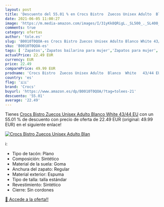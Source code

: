 ```yaml
---
layout: post
title: 'Descuento del 55.01 % en Crocs Bistro  Zuecos Unisex Adulto  Blan'
date: 2021-06-05 11:00:27
image: 'https://m.media-amazon.com/images/I/31yKk8QRigL._SL500_._SL400_.jpg'
comments: true
category: ofertas
author: 'tole.es'
slug: 'B0010T0QOA-es Crocs Bistro Zuecos Unisex Adulto Blanco White 43/44 EU'
sku: 'B0010T0QOA-es'
tags: [ 'Zapatos','Zapatos bailarina para mujer','Zapatos para mujer','Zapatos planos de mujer','Zapatos y complementos','crocs','zuecos', ]
actualPrice: 22.49 EUR
currency: EUR
price: 22.49
comparePrice: 49.99 EUR
prodname: 'Crocs Bistro  Zuecos Unisex Adulto  Blanco  White   43/44 EU'
country: 'es'
flag: '🇪🇸'
brand: 'Crocs'
buyurl: 'https://www.amazon.es/dp/B0010T0QOA/?tag=tolees-21'
descuento: '55.01'
average: '22.49'
---
```


Tienes [Crocs Bistro  Zuecos Unisex Adulto  Blanco  White   43/44 EU](https://www.amazon.es/dp/B0010T0QOA/?tag=tolees-21) con un 55.01 % de descuento con precio de oferta de 22.49 EUR (original: 49.99 EUR) en el siguiente enlace!

[![Crocs Bistro  Zuecos Unisex Adulto  Blan](https://m.media-amazon.com/images/I/31yKk8QRigL._SL500_._SL400_.jpg)](https://www.amazon.es/dp/B0010T0QOA/?tag=tolees-21)

ℹ️:

- Tipo de tacón: Plano
- Composición: Sintético
- Material de la suela: Goma
- Anchura del zapato: Regular
- Material exterior: Espuma
- Tipo de talla: talla estándar
- Revestimiento: Sintético
- Cierre: Sin cordones

[🛒 Accede a la oferta!!](https://www.amazon.es/dp/B0010T0QOA/?tag=tolees-21)
